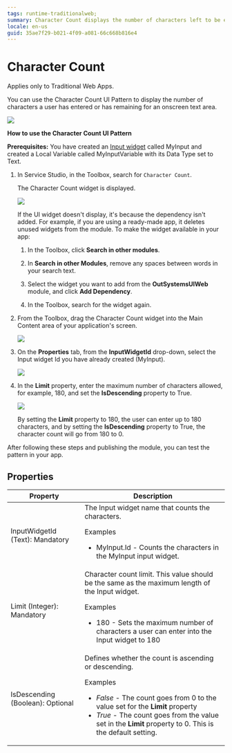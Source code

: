 ```yaml
---
tags: runtime-traditionalweb; 
summary: Character Count displays the number of characters left to be entered in a target input field.
locale: en-us
guid: 35ae7f29-b021-4f09-a081-66c668b816e4
---
```


# Character Count

<div class="info" markdown="1">

Applies only to Traditional Web Apps.

</div>

You can use the Character Count UI Pattern to display the number of characters a user has entered or has remaining for an onscreen text area. 

![](<images/charactercount-5-ss.png>)

**How to use the Character Count UI Pattern**

**Prerequisites:** You have created an [Input widget](<../../../../../ref/lang/auto/Class.Input Widget.final.md>) called MyInput and created a Local Variable called MyInputVariable with its Data Type set to Text.

1. In Service Studio, in the Toolbox, search for `Character Count`.

    The Character Count widget is displayed.

    ![](<images/charactercount-7-ss.png>)

    If the UI widget doesn't display, it's because the dependency isn't added. For example, if you are using a ready-made app, it deletes unused widgets from the module. To make the widget available in your app:

    1. In the Toolbox, click **Search in other modules**.

    1. In **Search in other Modules**, remove any spaces between words in your search text.
    
    1. Select the widget you want to add from the **OutSystemsUIWeb** module, and click **Add Dependency**. 
    
    1. In the Toolbox, search for the widget again.

1. From the Toolbox, drag the Character Count widget into the Main Content area of your application's screen.

    ![](<images/charactercount-8-ss.png>)

1. On the **Properties** tab, from the **InputWidgetId** drop-down, select the Input widget Id you have already created (MyInput).

    ![](<images/charactercount-9-ss.png>)

1. In the **Limit** property, enter the maximum number of characters allowed, for example, 180, and set the **IsDescending** property to True.

    ![](<images/charactercount-10-ss.png>)

    By setting the **Limit** property to 180, the user can enter up to 180 characters, and by setting the **IsDescending** property to True, the character count will go from 180 to 0.

After following these steps and publishing the module, you can test the pattern in your app.

## Properties

| Property |  Description |
|---|---|
| InputWidgetId (Text): Mandatory | The Input widget name that counts the characters. <p> Examples <ul><li>MyInput.Id - Counts the characters in the MyInput input widget.</li></ul> </p>|
| Limit (Integer): Mandatory  | Character count limit. This value should be the same as the maximum length of the Input widget. <p> Examples <ul><li>180 - Sets the maximum number of characters a user can enter into the Input widget to 180</li></ul> </p>|
| IsDescending (Boolean): Optional  | Defines whether the count is ascending or descending. <p> Examples <ul><li>_False_ - The count goes from 0 to the value set for the **Limit** property</li><li>_True_ - The count goes from the value set in the **Limit** property to 0. This is the default setting.</li></ul></p> |
